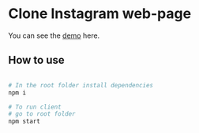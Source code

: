 # Clone Instagram web-page
You can see the [demo](https://codesandbox.io/s/github/Alexpol19/TestEBS) here.
## How to use
```bash

# In the root folder install dependencies
npm i

# To run client 
# go to root folder
npm start

